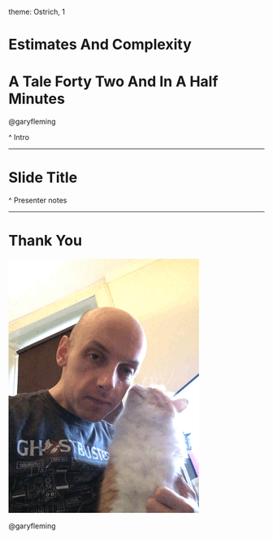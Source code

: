theme: Ostrich, 1

# Estimates And Complexity
# A Tale Forty Two And In A Half Minutes

@garyfleming

^ Intro

---

# Slide Title

^ Presenter notes

---

# Thank You

![inline](images/cat3.gif)

@garyfleming
